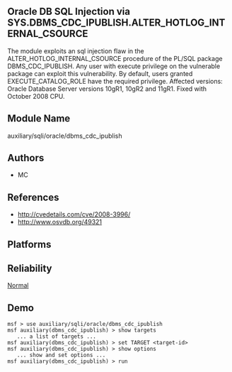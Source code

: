 ## Oracle DB SQL Injection via SYS.DBMS_CDC_IPUBLISH.ALTER_HOTLOG_INTERNAL_CSOURCE

The module exploits an sql injection flaw in the 
ALTER_HOTLOG_INTERNAL_CSOURCE procedure of the PL/SQL 
package DBMS_CDC_IPUBLISH. Any user with execute privilege 
on the vulnerable package can exploit this vulnerability. By 
default, users granted EXECUTE_CATALOG_ROLE have the 
required privilege. Affected versions: Oracle Database 
Server versions 10gR1, 10gR2 and 11gR1. Fixed with October 
2008 CPU.


## Module Name
auxiliary/sqli/oracle/dbms_cdc_ipublish

## Authors
* MC


## References
* http://cvedetails.com/cve/2008-3996/
* http://www.osvdb.org/49321




## Platforms


## Reliability
[Normal](https://github.com/rapid7/metasploit-framework/wiki/Exploit-Ranking)

## Demo

```
msf > use auxiliary/sqli/oracle/dbms_cdc_ipublish
msf auxiliary(dbms_cdc_ipublish) > show targets
   ... a list of targets ...
msf auxiliary(dbms_cdc_ipublish) > set TARGET <target-id>
msf auxiliary(dbms_cdc_ipublish) > show options
   ... show and set options ...
msf auxiliary(dbms_cdc_ipublish) > run
```
    
    